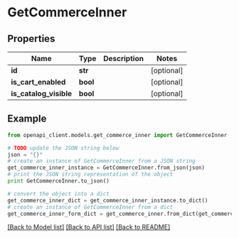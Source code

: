 # GetCommerceInner


## Properties
Name | Type | Description | Notes
------------ | ------------- | ------------- | -------------
**id** | **str** |  | [optional] 
**is_cart_enabled** | **bool** |  | [optional] 
**is_catalog_visible** | **bool** |  | [optional] 

## Example

```python
from openapi_client.models.get_commerce_inner import GetCommerceInner

# TODO update the JSON string below
json = "{}"
# create an instance of GetCommerceInner from a JSON string
get_commerce_inner_instance = GetCommerceInner.from_json(json)
# print the JSON string representation of the object
print GetCommerceInner.to_json()

# convert the object into a dict
get_commerce_inner_dict = get_commerce_inner_instance.to_dict()
# create an instance of GetCommerceInner from a dict
get_commerce_inner_form_dict = get_commerce_inner.from_dict(get_commerce_inner_dict)
```
[[Back to Model list]](../README.md#documentation-for-models) [[Back to API list]](../README.md#documentation-for-api-endpoints) [[Back to README]](../README.md)


